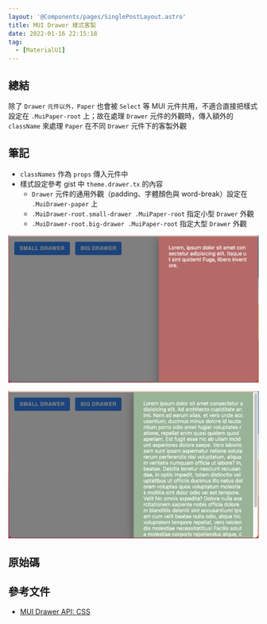 ```yaml
---
layout: '@Components/pages/SinglePostLayout.astro'
title: MUI Drawer 樣式客製
date: 2022-01-16 22:15:18
tag:
  - [MaterialUI]
---
```


## 總結

除了 `Drawer` `元件以外，Paper` 也會被 `Select` 等 MUI 元件共用，不適合直接把樣式設定在 `.MuiPaper-root` 上；故在處理 `Drawer` 元件的外觀時，傳入額外的 `className` 來處理 `Paper` 在不同 `Drawer` 元件下的客製外觀

## 筆記

- `classNames` 作為 `props` 傳入元件中
- 樣式設定參考 gist 中 `theme.drawer.tx` 的內容
  - `Drawer` 元件的通用外觀（padding、字體顏色與 word-break）設定在 `.MuiDrawer-paper` 上
  - `.MuiDrawer-root.small-drawer .MuiPaper-root` 指定小型 `Drawer` 外觀
  - `.MuiDrawer-root.big-drawer .MuiPaper-root` 指定大型 `Drawer` 外觀

![small drawer](/2022/mui-drawer-style/small-drawer.png)

![big drawer](/2022/mui-drawer-style/big-drawer.png)

## 原始碼

<script src="https://gist.github.com/tzynwang/4d916ff4f58b6fb93be759fd2586a0c0.js"></script>

## 參考文件

- [MUI Drawer API: CSS](https://mui.com/api/drawer/#css)
